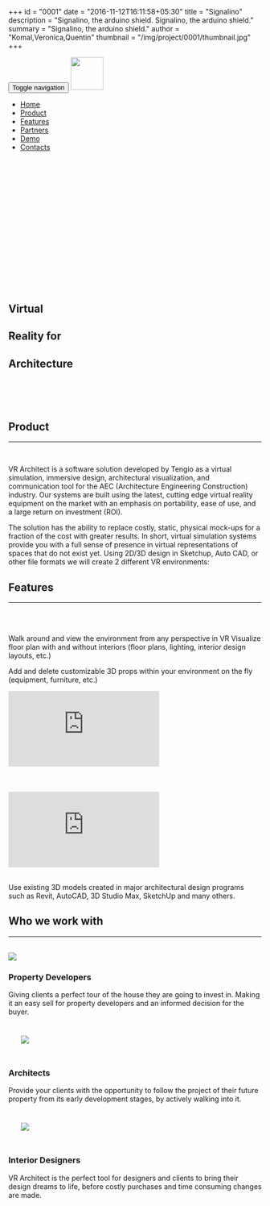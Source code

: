 +++
id = "0001"
date = "2016-11-12T16:11:58+05:30"
title = "Signalino"
description = "Signalino, the arduino shield. Signalino, the arduino shield."
summary = "Signalino, the arduino shield."
author = "Komal,Veronica,Quentin"
thumbnail = "/img/project/0001/thumbnail.jpg"
+++
<nav id="mainNav" class="toolbar navbar navbar-default navbar-fixed-top">
    <div class="container-fluid">
        <div class="navbar-header">
            <button type="button" class="navbar-toggle collapsed" data-toggle="collapse"
            data-target="#bs-example-navbar-collapse-1" aria-expanded="false">
                <span class="sr-only">Toggle navigation</span>
                <span class="icon-bar"></span>
                <span class="icon-bar"></span>
                <span class="icon-bar"></span>
            </button>
            <a class="navbar-brand page-scroll" href="/">
              <img src="/img/logo.svg" width="65px"/>
            </a>
        </div>
        <div class="navbar-collapse collapse" id="bs-example-navbar-collapse-1">
            <ul class="nav navbar-nav navbar-right">
                <li><a class="page-scroll" href="#home">Home</a></li>
                <li><a class="page-scroll" href="#product">Product</a></li>
                <li><a class="page-scroll" href="#features">Features</a></li>
                <li><a class="page-scroll" href="#partners">Partners</a></li>
                <li><a class="page-scroll" href="#demo">Demo</a></li>
                <li><a class="page-scroll" href="#contact">Contacts</a></li>
            </ul>
        </div>
    </div>
</nav>
<section id="home" style="padding:0px;">
  <div class="container-fluid title-background">
    <div class="row">
      <div class="col-lg-8 col-lg-offset-2 col-md-8 col-md-offset-2 col-sm-12">
        <h1 style="margin-top: 300px;"><span class="title">Virtual</span></h1>
        <h1><span class="title">Reality for</span></h1>
        <h1 style="margin-bottom: 100px;"><span class="title">Architecture</span></h1>
      </div>
    </div>
  </div>
</section>
<section id="product" class="alternative-row-background">
  <div class="container-fluid">
    <div class="row">
        <div class="col-lg-8 col-lg-offset-2 col-md-8 col-md-offset-2 col-sm-12">
            <h2 class="section-heading">Product</h2>
            <hr class="primary" />
            <br />
            <p>VR Architect is a software solution developed by Tengio as a virtual simulation, immersive design, architectural visualization, and communication tool for the AEC (Architecture Engineering Construction) industry. Our systems are built using the latest, cutting edge virtual reality equipment on the market with an emphasis on portability, ease of use, and a large return on investment (ROI).</p>
            <p>The solution has the ability to replace costly, static, physical mock-ups for a fraction of the cost with greater results. In short, virtual simulation systems provide you with a full sense of presence in virtual representations of spaces that do not exist yet. Using 2D/3D design in Sketchup, Auto CAD, or other file formats we will create 2 different VR environments:</p>
        </div>
    </div>
  </div>
</section>
<section id="features">
  <div class="container-fluid">
    <div class="row">
      <h2 class="section-heading">Features</h2>
      <hr class="primary">
      <br />
    </div>
    <div class="row">
      <div class="col-lg-8 col-lg-offset-2 col-md-8 col-md-offset-2 col-sm-12">
        <div class="col-lg-6">
          <br />
          <p>Walk around and view the environment from any perspective in VR Visualize floor plan with and without interiors (floor plans, lighting, interior design layouts, etc.)</p>
          <p>Add and delete customizable 3D props within your environment on the fly (equipment, furniture, etc.)</p>
        </div>
        <div class="col-lg-6">
          <div class="youtube-container">
            <iframe src="https://www.youtube.com/embed/EmAoENCBUUY" frameborder="0" allowfullscreen></iframe>
          </div>
        </div>
      </div>
    </div>
    <div class="row" style="height: 50px; width:100%;">
      <div class="col-lg-12 col-md-12 col-sm-12">
        <br />
      </div>
    </div>
    <div class="row">
      <div class="col-lg-8 col-lg-offset-2 col-md-8 col-md-offset-2 col-sm-12">
        <div class="col-lg-6">
          <div class="youtube-container">
            <iframe src="https://www.youtube.com/embed/F8oF5AtloTY" frameborder="0" allowfullscreen></iframe>
          </div>
        </div>
        <div class="col-lg-6">
          <br />
          <p>Use existing 3D models created in major architectural design programs such as Revit, AutoCAD, 3D Studio Max, SketchUp and many others.<p>
        </div>
    </div>
  </div>
</section>
<section id="partners" class="alternative-row-background">
  <div class="container-fluid">
    <div class="row">
        <div class="col-lg-12">
          <h2 class="section-heading">Who we work with</h2>
          <hr class="primary" />
          <br />
        </div>
    </div>
    <div class="row">
      <div class="col-lg-8 col-lg-offset-2 col-md-8 col-md-offset-2 col-sm-12">
        <div class="row">
          <div class="col-lg-4 col-md-4 col-sm-4 feature">
                <img src="/img/project/0001/cask.svg" class="partners-thumbnail img-circle">
              <h3>Property Developers</h3>
              <p>Giving clients a perfect tour of the house they are going to invest in. Making it an easy sell for property developers and an informed decision for the buyer.</p>
          </div>
          <div class="col-lg-4 col-md-4 col-sm-4 feature">
              <img src="/img/project/0001/goniometer.svg" class="partners-thumbnail img-circle" style="padding:25px">
              <h3>Architects</h3>
              <p>Provide your clients with the opportunity to follow the project of their future property from its early development stages, by actively walking into it.</p>
          </div>
          <div class="col-lg-4 col-md-4 col-sm-4 feature">
              <img src="/img/project/0001/pen_ruler.svg" class="partners-thumbnail img-circle" style="padding:25px">
              <h3>Interior Designers</h3>
              <p>VR Architect is the perfect tool for designers and clients to bring their design dreams to life, before costly purchases and time consuming changes are made.</p>
          </div>
        </div>
      </div>
    </div>
  </div>
</section>
